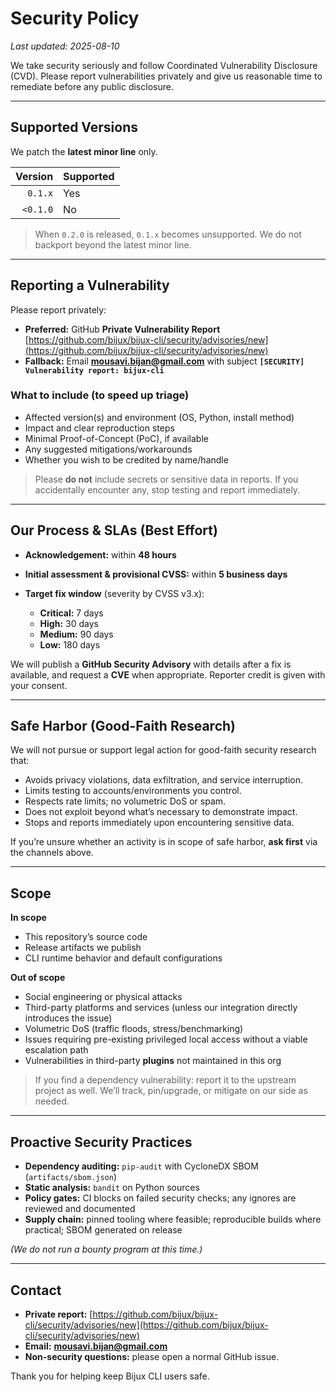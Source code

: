 # Security Policy

*Last updated: 2025-08-10*

We take security seriously and follow Coordinated Vulnerability Disclosure (CVD). Please report vulnerabilities privately and give us reasonable time to remediate before any public disclosure.

---

## Supported Versions

We patch the **latest minor line** only.

|  Version | Supported |
| -------: | :-------- |
|  `0.1.x` | Yes       |
| `<0.1.0` | No        |

> When `0.2.0` is released, `0.1.x` becomes unsupported. We do not backport beyond the latest minor line.

---

## Reporting a Vulnerability

Please report privately:

* **Preferred:** GitHub **Private Vulnerability Report**
  [https://github.com/bijux/bijux-cli/security/advisories/new](https://github.com/bijux/bijux-cli/security/advisories/new)
* **Fallback:** Email **[mousavi.bijan@gmail.com](mailto:mousavi.bijan@gmail.com)** with subject
  **`[SECURITY] Vulnerability report: bijux-cli`**

### What to include (to speed up triage)

* Affected version(s) and environment (OS, Python, install method)
* Impact and clear reproduction steps
* Minimal Proof-of-Concept (PoC), if available
* Any suggested mitigations/workarounds
* Whether you wish to be credited by name/handle

> Please **do not** include secrets or sensitive data in reports. If you accidentally encounter any, stop testing and report immediately.

---

## Our Process & SLAs (Best Effort)

* **Acknowledgement:** within **48 hours**
* **Initial assessment & provisional CVSS:** within **5 business days**
* **Target fix window** (severity by CVSS v3.x):

  * **Critical:** 7 days
  * **High:** 30 days
  * **Medium:** 90 days
  * **Low:** 180 days

We will publish a **GitHub Security Advisory** with details after a fix is available, and request a **CVE** when appropriate. Reporter credit is given with your consent.

---

## Safe Harbor (Good-Faith Research)

We will not pursue or support legal action for good-faith security research that:

* Avoids privacy violations, data exfiltration, and service interruption.
* Limits testing to accounts/environments you control.
* Respects rate limits; no volumetric DoS or spam.
* Does not exploit beyond what’s necessary to demonstrate impact.
* Stops and reports immediately upon encountering sensitive data.

If you’re unsure whether an activity is in scope of safe harbor, **ask first** via the channels above.

---

## Scope

**In scope**

* This repository’s source code
* Release artifacts we publish
* CLI runtime behavior and default configurations

**Out of scope**

* Social engineering or physical attacks
* Third-party platforms and services (unless our integration directly introduces the issue)
* Volumetric DoS (traffic floods, stress/benchmarking)
* Issues requiring pre-existing privileged local access without a viable escalation path
* Vulnerabilities in third-party **plugins** not maintained in this org

> If you find a dependency vulnerability: report it to the upstream project as well. We’ll track, pin/upgrade, or mitigate on our side as needed.

---

## Proactive Security Practices

* **Dependency auditing:** `pip-audit` with CycloneDX SBOM (`artifacts/sbom.json`)
* **Static analysis:** `bandit` on Python sources
* **Policy gates:** CI blocks on failed security checks; any ignores are reviewed and documented
* **Supply chain:** pinned tooling where feasible; reproducible builds where practical; SBOM generated on release

*(We do not run a bounty program at this time.)*

---

## Contact

* **Private report:** [https://github.com/bijux/bijux-cli/security/advisories/new](https://github.com/bijux/bijux-cli/security/advisories/new)
* **Email:** **[mousavi.bijan@gmail.com](mailto:mousavi.bijan@gmail.com)**
* **Non-security questions:** please open a normal GitHub issue.

Thank you for helping keep Bijux CLI users safe.
